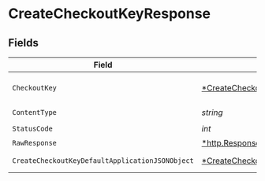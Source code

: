 # CreateCheckoutKeyResponse


## Fields

| Field                                                                                                          | Type                                                                                                           | Required                                                                                                       | Description                                                                                                    |
| -------------------------------------------------------------------------------------------------------------- | -------------------------------------------------------------------------------------------------------------- | -------------------------------------------------------------------------------------------------------------- | -------------------------------------------------------------------------------------------------------------- |
| `CheckoutKey`                                                                                                  | [*CreateCheckoutKeyCheckoutKey](../../models/operations/createcheckoutkeycheckoutkey.md)                       | :heavy_minus_sign:                                                                                             | The checkout key.                                                                                              |
| `ContentType`                                                                                                  | *string*                                                                                                       | :heavy_check_mark:                                                                                             | N/A                                                                                                            |
| `StatusCode`                                                                                                   | *int*                                                                                                          | :heavy_check_mark:                                                                                             | N/A                                                                                                            |
| `RawResponse`                                                                                                  | [*http.Response](https://pkg.go.dev/net/http#Response)                                                         | :heavy_minus_sign:                                                                                             | N/A                                                                                                            |
| `CreateCheckoutKeyDefaultApplicationJSONObject`                                                                | [*CreateCheckoutKeyDefaultApplicationJSON](../../models/operations/createcheckoutkeydefaultapplicationjson.md) | :heavy_minus_sign:                                                                                             | Error response.                                                                                                |